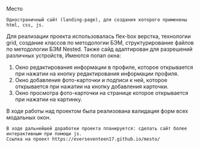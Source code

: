 Место

	Одностраничный сайт (landing-page), для создания которого применены html, css, js.
Для реализации проекта использовалась flex-box верстка, технологии grid, создание классов по методологии БЭМ, структурирование файлов по методологии БЭМ Nested. Также сайд адаптирован для разрешений различных устройств,
Имеются попап окна:
1. Окно редактирования информации в профиле, которое открывается при нажатии на кнопку редактирования информации профиля.
2. Окно добавления фото-карточки и подписи к ней, которое открывается при нажатии на кнопку добавления карточки.
3. Окно просмотра фото-карточки на странице которое открывается при нажатии на картинку.

В ходе работы над проектом была реализована валидация форм всех модальных окон.

	В ходе дальнейшей доработки проекта планируется: сделать сайт более интерактивным при помощи js.
	Ссылка на проект https://everseventeen17.github.io/mesto/
